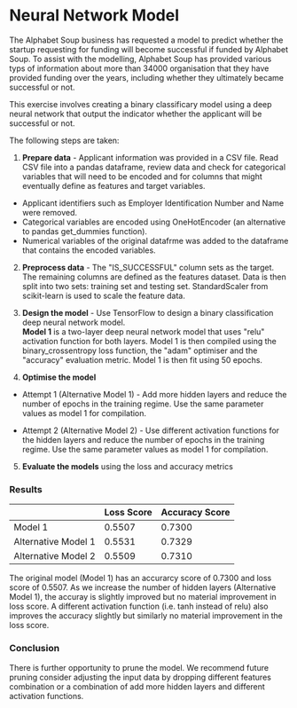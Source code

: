 # Neural Network Model

The Alphabet Soup business has requested a model to predict whether the startup requesting for funding will become successful if funded by Alphabet Soup. To assist with the modelling, Alphabet Soup has provided various typs of information about more than 34000 organisation that they have provided funding over the years, including whether they ultimately became successful or not. 

This exercise involves creating a binary classificary model using a deep neural network that output the indicator whether the applicant will be successful or not.

The following steps are taken:
1. **Prepare data** - Applicant information was provided in a CSV file. Read CSV file into a pandas dataframe, review data and check for categorical variables that will need to be encoded and for columns that might eventually define as features and target variables. 
* Applicant identifiers such as Employer Identification Number and Name were removed.
* Categorical variables are encoded using OneHotEncoder (an alternative to pandas get_dummies function).
* Numerical variables of the original datafrme was added to the dataframe that contains the encoded variables. 

2. **Preprocess data** - The "IS_SUCCESSFUL" column sets as the target. The remaining columns are defined as the features dataset. Data is then split into two sets: training set and testing set.  StandardScaler from scikit-learn is used to scale the feature data.

3. **Design the model** - Use TensorFlow to design a binary classification deep neural network model. <br>
**Model 1** is a two-layer deep neural network model that uses "relu" activation function for both layers. Model 1 is then compiled using the binary_crossentropy loss function, the "adam" optimiser and the "accuracy" evaluation metric. Model 1 is then fit using 50 epochs.

4. **Optimise the model**
* Attempt 1 (Alternative Model 1) - Add more hidden layers and reduce the number of epochs in the training regime. Use the same parameter values as model 1 for compilation. 

* Attempt 2 (Alternative Model 2) - Use different activation functions for the hidden layers and reduce the number of epochs in the training regime. Use the same parameter values as model 1 for compilation. 

5. **Evaluate the models** using the loss and accuracy metrics

### Results
|  | Loss Score | Accuracy Score |
|--|------------|----------------|
|Model 1| 0.5507 | 0.7300 |
|Alternative Model 1 | 0.5531 | 0.7329 |
|Alternative Model 2 | 0.5509 | 0.7310 |

The original model (Model 1) has an accurarcy score of 0.7300 and loss score of 0.5507. As we increase the number of hidden layers (Alternative Model 1), the accuray is slightly improved but no material improvement in loss score. A different activation function (i.e. tanh instead of relu) also improves the accuracy slightly but similarly no material improvement in the loss score. 

### Conclusion
There is further opportunity to prune the model.  We recommend future pruning consider adjusting the input data by dropping different features combination or a combination of add more hidden layers and different activation functions.